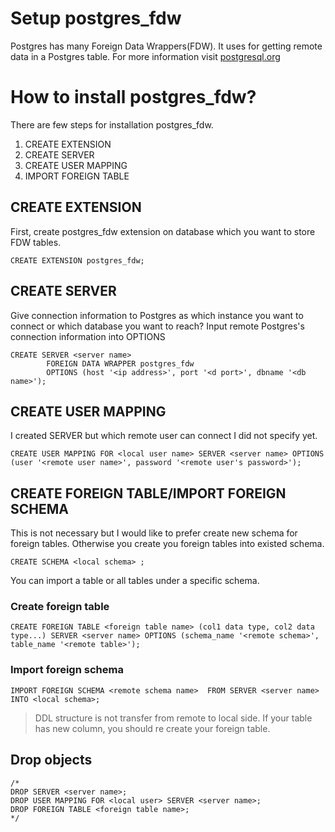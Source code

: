 # Setup postgres_fdw

Postgres has many Foreign Data Wrappers(FDW). It uses for getting remote data in a Postgres table. For more information visit [postgresql.org](https://www.postgresql.org/docs/current/postgres-fdw.html, "postgres_fdw") 

# How to install postgres_fdw?

There are few steps for installation postgres_fdw.

1. CREATE EXTENSION
2. CREATE SERVER
3. CREATE USER MAPPING
4. IMPORT FOREIGN TABLE


## CREATE EXTENSION

First, create postgres_fdw extension on database which you want to store FDW tables.

````
CREATE EXTENSION postgres_fdw;
````

## CREATE SERVER

Give connection information to Postgres as which instance you want to connect or which database you want to reach? Input remote Postgres's connection information into OPTIONS

````
CREATE SERVER <server name>
        FOREIGN DATA WRAPPER postgres_fdw
        OPTIONS (host '<ip address>', port '<d port>', dbname '<db name>');
````

## CREATE USER MAPPING

I created SERVER but which remote user can connect I did not specify yet. 

``
CREATE USER MAPPING FOR <local user name>
        SERVER <server name>
        OPTIONS (user '<remote user name>', password '<remote user's password>');
``

## CREATE FOREIGN TABLE/IMPORT FOREIGN SCHEMA

This is not necessary but I would like to prefer create new schema for foreign tables. Otherwise you create you foreign tables into existed schema. 
````
CREATE SCHEMA <local schema> ;
````

You can import a table or all tables under a specific schema. 

### Create foreign table

``
CREATE FOREIGN TABLE <foreign table name> (col1 data type, col2 data type...)
SERVER <server name>
OPTIONS (schema_name '<remote schema>', table_name '<remote table>');
``

### Import foreign schema

``
IMPORT FOREIGN SCHEMA <remote schema name> 
    FROM SERVER <server name> INTO <local schema>;
``

>DDL structure is not transfer from remote to local side. If your table has new column, you should re create your foreign table.


## Drop objects

````
/*	
DROP SERVER <server name>;
DROP USER MAPPING FOR <local user> SERVER <server name>;
DROP FOREIGN TABLE <foreign table name>;
*/
````
